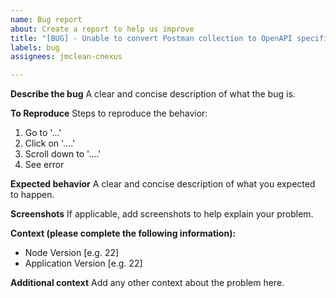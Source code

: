 ```yaml
---
name: Bug report
about: Create a report to help us improve
title: "[BUG] - Unable to convert Postman collection to OpenAPI specification"
labels: bug
assignees: jmclean-cnexus

---
```


**Describe the bug**
A clear and concise description of what the bug is.

**To Reproduce**
Steps to reproduce the behavior:
1. Go to '...'
2. Click on '....'
3. Scroll down to '....'
4. See error

**Expected behavior**
A clear and concise description of what you expected to happen.

**Screenshots**
If applicable, add screenshots to help explain your problem.

**Context (please complete the following information):**
 - Node Version [e.g. 22]
 - Application Version [e.g. 22]

**Additional context**
Add any other context about the problem here.

